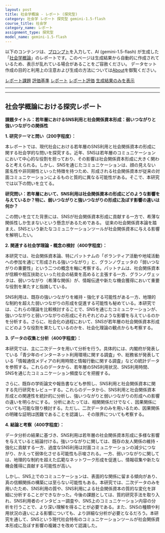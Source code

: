 ```yaml
---
layout: post
title: 社会学概論 - レポート (探究型)
category: 社会学 レポート 探究型 gemini-1.5-flash
course_title: 社会学
category_name: レポート
assignment_type: 探究型
model_name: gemini-1.5-flash
---
```


以下のコンテンツは、[プロンプト](https://github.com/takedatoshiyuki/synthetic_assignments/tree/main/generated/社会学/gemini-1.5-flash/prompt_レポート-探究型.md)を入力して、AI (gemini-1.5-flash) が生成した「[社会学概論](/contents/社会学/)」のレポートです。このページは生成結果から自動的に作成されているため、表示が乱れている場合があることをご容赦ください。
データセット作成の目的と利用上の注意および生成の方法については[About](/About)を御覧ください。

[レポート課題](../レポート課題-探究型)
[評価基準](../評価基準-探究型)
[レポート](../レポート-探究型)
[レポート評価](../レポート評価-探究型)
[生成結果のみを表示](https://github.com/takedatoshiyuki/synthetic_assignments/tree/main/generated/社会学/gemini-1.5-flash/レポート-探究型.md)
  

***
***
  
## 社会学概論における探究レポート

**課題タイトル：若年層におけるSNS利用と社会関係資本形成：弱いつながりと強いつながりの関係性**


**1. 研究テーマと問い（200字程度）：**

本レポートでは、現代社会における若年層のSNS利用と社会関係資本の形成に関する社会学的な問いを探究する。近年、SNSは若年層のコミュニケーションにおいて中心的な役割を担っており、その影響は社会関係資本形成に大きく関わると考えられる。しかし、SNSを通じたコミュニケーションは、顔の見えない匿名性や非同期性といった特徴を持つため、形成される社会関係資本が従来の対面コミュニケーションによるものと質的に異なる可能性がある。そこで、本研究では以下の問いを立てる。

**研究問い：若年層において、SNS利用は社会関係資本の形成にどのような影響を与えているか？特に、弱いつながりと強いつながりの形成に及ぼす影響の違いは何か？**

この問いを立てた背景には、SNSが社会関係資本形成に貢献する一方で、希薄な関係性しか生まないという懸念があるためである。  従来の社会関係資本論を踏まえ、SNSという新たなコミュニケーションツールが社会関係資本に与える影響を解明したい。


**2. 関連する社会学理論・概念の検討（400字程度）：**

本研究では、社会関係資本論、特にパットナムの「ボランティア活動や地域活動への参加を通じて形成される強いつながり」と、グランノヴェッタの「弱いつながりの重要性」という二つの概念を軸に考察する。パットナムは、社会関係資本が信頼や相互扶助といった社会の結束を高めると主張する一方、グランノヴェッタは、弱いつながり（希薄な関係）が、情報伝達や新たな機会獲得において重要な役割を果たすと指摘している。

SNS利用は、既存の強いつながりを維持・強化する可能性がある一方、地理的な制約を超えた弱いつながりの形成を促進する可能性も秘めている。本研究では、これらの理論を比較検討することで、SNSを通じたコミュニケーションが、強いつながりと弱いつながりの形成にそれぞれどのような影響を与えているのかを分析する。さらに、社会化の過程において、SNSが若年層の社会関係資本形成にどのような役割を果たしているのかを、社会化理論の観点からも考察する。


**3. データの収集と分析（400字程度）：**

本研究では、主に二次データを用いて分析を行う。具体的には、内閣府が発表している「青少年のインターネット利用環境に関する調査」や、総務省が発表している「情報通信メディアの利用時間と情報行動に関する調査」などの統計データを参照する。これらのデータから、若年層のSNS利用状況、SNS利用時間、SNSを通じたコミュニケーション頻度などを把握する。

さらに、既存の学術論文や報告書なども参照し、SNS利用と社会関係資本に関する先行研究をレビューする。これらのデータから、SNS利用と社会関係資本形成との関連性を統計的に分析し、強いつながりと弱いつながりの形成への影響の違いを明らかにする。  分析にあたっては、相関関係だけでなく、因果関係についても可能な限り検討する。ただし、二次データのみを用いるため、因果関係の明確な証明は困難であることを認識し、その限界についても考察する。


**4. 結論と考察（400字程度）：**

データ分析の結果に基づき、SNS利用は若年層の社会関係資本形成に多様な影響を与えていると結論付ける。強いつながりに関しては、既存の友人関係の維持・強化に貢献する一方、過度なSNS利用は対面コミュニケーションの減少につながり、かえって弱体化させる可能性も示唆される。一方、弱いつながりに関しては、地理的な制約を超えた広範なネットワーク形成を促進し、情報収集や新たな機会獲得に貢献する可能性が高い。

しかし、SNS上でのコミュニケーションは、表面的な関係に留まる傾向があり、真の信頼関係の構築には至らない可能性もある。本研究では、二次データのみを用いたため、SNS利用の質や、SNS利用による社会関係資本の質的な変化を詳細に分析することができなかった。今後の課題としては、質的研究手法を取り入れ、SNS利用者のインタビュー調査や、SNS上のコミュニケーション内容の分析を行うことで、より深い理解を得ることが必要である。また、SNSの種類や利用状況の違いによる影響についても、より詳細な分析が必要となるだろう。本研究を通して、SNSという現代社会特有のコミュニケーションツールが社会関係資本形成に及ぼす影響の複雑さを改めて認識した。
